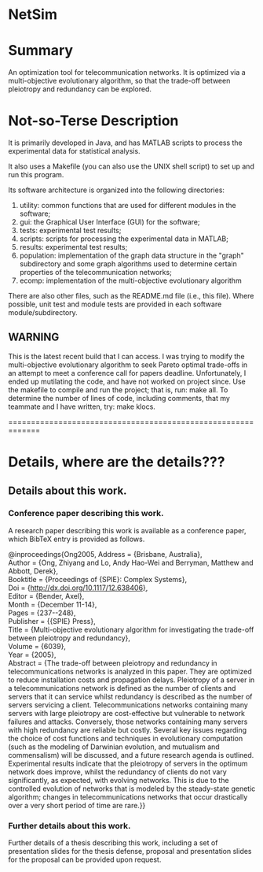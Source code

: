 NetSim
======

# Summary
An optimization tool for telecommunication networks. It is optimized via a multi-objective evolutionary algorithm, so that the trade-off between pleiotropy and redundancy can be explored.


# Not-so-Terse Description

It is primarily developed in Java, and has MATLAB scripts to process the experimental data for statistical analysis.

It also uses a Makefile (you can also use the UNIX shell script) to set up and run this program.

Its software architecture is organized into the following directories:  
1) utility: common functions that are used for different modules in the software;  
2) gui: the Graphical User Interface (GUI) for the software;  
3) tests: experimental test results;  
4) scripts: scripts for processing the experimental data in MATLAB;  
5) results: experimental test results;  
6) population: implementation of the graph data structure in the "graph" subdirectory and some graph algorithms used to determine certain properties of the telecommunication networks;  
7) ecomp: implementation of the multi-objective evolutionary algorithm  

There are also other files, such as the README.md file (i.e., this file). Where possible, unit test and module tests are provided in each software module/subdirectory.



## WARNING

This is the latest recent build that I can access. I was trying to modify the multi-objective evolutionary algorithm to seek Pareto optimal trade-offs in an attempt to meet a conference call for papers deadline. Unfortunately, I ended up mutilating the code, and have not worked on project since. Use the makefile to compile and run the project; that is, run: make all. To determine the number of lines of code, including comments, that my teammate and I have written, try: make klocs.







=============================================================

# Details, where are the details???

## Details about this work.

### Conference paper describing this work.

A research paper describing this work is available as a conference paper, which BibTeX entry is provided as follows.

@inproceedings{Ong2005,
	Address = {Brisbane, Australia},  
	Author = {Ong, Zhiyang and Lo, Andy Hao-Wei and Berryman, Matthew and Abbott, Derek},  
	Booktitle = {Proceedings of {SPIE}: Complex Systems},  
	Doi = {http://dx.doi.org/10.1117/12.638406},  
	Editor = {Bender, Axel},  
	Month = {December 11-14},  
	Pages = {237--248},  
	Publisher = {{SPIE} Press},  
	Title = {Multi-objective evolutionary algorithm for investigating the trade-off between pleiotropy and redundancy},  
	Volume = {6039},  
	Year = {2005},  
	Abstract = {The trade-off between pleiotropy and redundancy in telecommunications networks is analyzed in this paper. They are optimized to reduce installation costs and propagation delays. Pleiotropy of a server in a telecommunications network is defined as the number of clients and servers that it can service whilst redundancy is described as the number of servers servicing a client. Telecommunications networks containing many servers with large pleiotropy are cost-effective but vulnerable to network failures and attacks. Conversely, those networks containing many servers with high redundancy are reliable but costly. Several key issues regarding the choice of cost functions and techniques in evolutionary computation (such as the modeling of Darwinian evolution, and mutualism and commensalism) will be discussed, and a future research agenda is outlined. Experimental results indicate that the pleiotropy of servers in the optimum network does improve, whilst the redundancy of clients do not vary significantly, as expected, with evolving networks. This is due to the controlled evolution of networks that is modeled by the steady-state genetic algorithm; changes in telecommunications networks that occur drastically over a very short period of time are rare.}}


### Further details about this work.

Further details of a thesis describing this work, including a set of presentation slides for the thesis defense, proposal and presentation slides for the proposal can be provided upon request.


